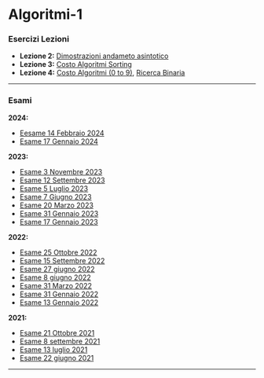 # Algoritmi-1

### Esercizi Lezioni
- **Lezione 2:** [Dimostrazioni andameto asintotico](/../../issues/1)
- **Lezione 3:** [Costo Algoritmi Sorting](/../../issues/4)
- **Lezione 4:** [Costo Algoritmi (0 to 9)](/../../issues/3), [Ricerca Binaria](/../../issues/2)

---
### Esami
**2024:**
- [Eesame 14 Febbraio 2024]()
- [Esame 17 Gennaio 2024]()

**2023:**
- [Esame 3 Novembre 2023]()
- [Esame 12 Settembre 2023]()
- [Esame 5 Luglio 2023]()
- [Esame 7 Giugno 2023]()
- [Esame 20 Marzo 2023]()
- [Esame 31 Gennaio 2023]()
- [Esame 17 Gennaio 2023]()

**2022:**
- [Esame 25 Ottobre 2022]()
- [Esame 15 Settembre 2022]()
- [Esame 27 giugno 2022]()
- [Esame 8 giugno 2022]()
- [Esame 31 Marzo 2022]()
- [Esame 31 Gennaio 2022]()
- [Esame 13 Gennaio 2022]()

**2021:**
- [Esame 21 Ottobre 2021]()
- [Esame 8 settembre 2021]()
- [Esame 13 luglio 2021]()
- [Esame 22 giugno 2021]()

---

